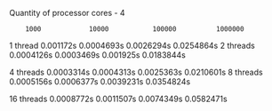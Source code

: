 Quantity of processor cores - 4

        1000            10000           100000          1000000
1 thread 0.001172s      0.0004693s      0.0026294s      0.0254864s
2 threads 0.0004126s    0.0003469s      0.001925s       0.0183844s

4 threads 0.0003314s    0.0004313s      0.0025363s      0.0210601s 
8 threads 0.0005156s    0.0006377s      0.0039231s      0.0354824s

16 threads 0.0008772s   0.0011507s      0.0074349s      0.0582471s
